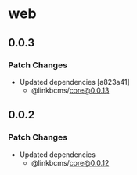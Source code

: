 # web

## 0.0.3

### Patch Changes

- Updated dependencies [a823a41]
  - @linkbcms/core@0.0.13

## 0.0.2

### Patch Changes

- Updated dependencies
  - @linkbcms/core@0.0.12
